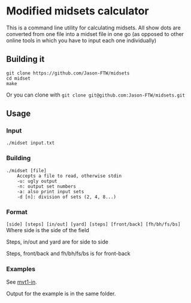 # Modified midsets calculator

This is a command line utility for calculating midsets. All show dots are converted from one file into a midset file in one go (as opposed to other online tools in which you have to input each one individually)

## Building it

```
git clone https://github.com/Jason-FTW/midsets
cd midset
make
```
Or you can clone with `git clone git@github.com:Jason-FTW/midsets.git`

## Usage

### Input

```
./midset input.txt
```

### Building

```
./midset [file]
	Accepts a file to read, otherwise stdin
	-u: ugly output
	-n: output set numbers
	-a: also print input sets
	-d [n]: division of sets (2, 4, 8...)
```

### Format

`[side] [steps] [in/out] [yard] [steps] [front/back] [fh/bh/fs/bs]`
Where side is the side of the field

Steps, in/out and yard are for side to side

Steps, front/back and fh/bh/fs/bs is for front-back

### Examples

See [mvt1-in](data/mvt1-in).

Output for the example is in the same folder. 
